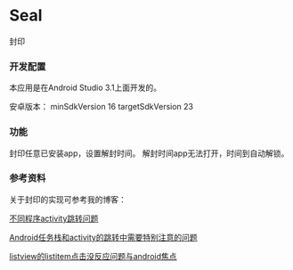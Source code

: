 # Seal

封印

### 开发配置
本应用是在Android Studio 3.1上面开发的。

安卓版本：
minSdkVersion 16
targetSdkVersion 23

### 功能

封印任意已安装app，设置解封时间。
解封时间app无法打开，时间到自动解锁。

### 参考资料

关于封印的实现可参考我的博客：

[不同程序activity跳转问题](https://blog.csdn.net/weixin_41337483/article/details/82776967)

[Android任务栈和activity的跳转中需要特别注意的问题](https://blog.csdn.net/weixin_41337483/article/details/82777395)

[listview的listitem点击没反应问题与android焦点](https://blog.csdn.net/weixin_41337483/article/details/82458392)
